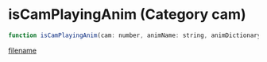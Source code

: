 # isCamPlayingAnim (Category cam)

```js
function isCamPlayingAnim(cam: number, animName: string, animDictionary: string): boolean
```

[filename](isCamPlayingAnim_m.md ':include')